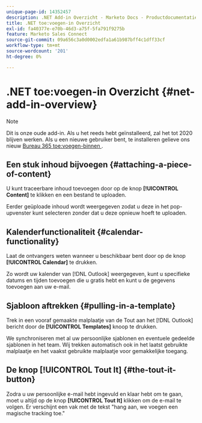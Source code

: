 ```yaml
---
unique-page-id: 14352457
description: .NET Add-in Overzicht - Marketo Docs - Productdocumentatie
title: .NET toe:voegen-in Overzicht
exl-id: fa40377e-e70b-46d3-a75f-5fa791f9275b
feature: Marketo Sales Connect
source-git-commit: 09a656c3a0d0002edfa1a61b987bff4c1dff33cf
workflow-type: tm+mt
source-wordcount: '201'
ht-degree: 0%

---
```


# .NET toe:voegen-in Overzicht {#net-add-in-overview}

>[!NOTE]
>
>Dit is onze oude add-in. Als u het reeds hebt geïnstalleerd, zal het tot 2020 blijven werken. Als u een nieuwe gebruiker bent, te installeren gelieve ons nieuw [&#x200B; Bureau 365 toe:voegen-binnen &#x200B;](https://s3.amazonaws.com/tout-user-store/outlook-mac/assets/install_tout_add-in_outlook_mac.pdf).

## Een stuk inhoud bijvoegen {#attaching-a-piece-of-content}

U kunt traceerbare inhoud toevoegen door op de knop **[!UICONTROL Content]** te klikken en een bestand te uploaden.

Eerder geüploade inhoud wordt weergegeven zodat u deze in het pop-upvenster kunt selecteren zonder dat u deze opnieuw hoeft te uploaden.

## Kalenderfunctionaliteit {#calendar-functionality}

Laat de ontvangers weten wanneer u beschikbaar bent door op de knop **[!UICONTROL Calendar]** te drukken.

Zo wordt uw kalender van [!DNL Outlook] weergegeven, kunt u specifieke datums en tijden toevoegen die u gratis hebt en kunt u de gegevens toevoegen aan uw e-mail.

## Sjabloon aftrekken {#pulling-in-a-template}

Trek in een vooraf gemaakte malplaatje van de Tout aan het [!DNL Outlook] bericht door de **[!UICONTROL Templates]** knoop te drukken.

We synchroniseren met al uw persoonlijke sjablonen en eventuele gedeelde sjablonen in het team. Wij trekken automatisch ook in het laatst gebruikte malplaatje en het vaakst gebruikte malplaatje voor gemakkelijke toegang.

## De knop [!UICONTROL Tout It] {#the-tout-it-button}

Zodra u uw persoonlijke e-mail hebt ingevuld en klaar hebt om te gaan, moet u altijd op de knop **[!UICONTROL Tout It]** klikken om de e-mail te volgen. Er verschijnt een vak met de tekst &quot;hang aan, we voegen een magische tracking toe.&quot;
